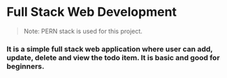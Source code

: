 # Full Stack Web Development

> Note: PERN stack is used for this project.

### It is a simple full stack web application where user can add, update, delete and view the todo item. It is basic and good for beginners.
